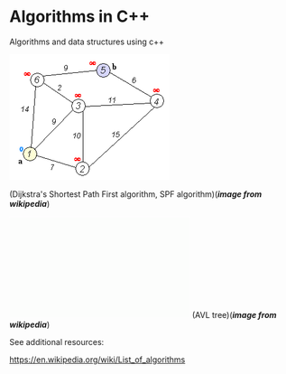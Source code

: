 # Algorithms in C++



Algorithms and data structures using c++


![algorithmscpp](./ipynb/images/Dijkstra_Animation.gif)

(Dijkstra's Shortest Path First algorithm, SPF algorithm)(***image from wikipedia***)

![algorithmscpp](./ipynb/images/AVL_Tree_Example.gif) (AVL tree)(***image from wikipedia***)



See additional resources:

https://en.wikipedia.org/wiki/List_of_algorithms

